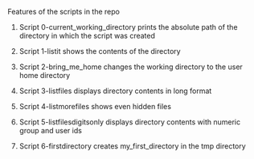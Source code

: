 Features of the scripts in the repo

1. Script 0-current_working_directory prints the absolute path of the directory in which the script was created
 
2. Script 1-listit shows the contents of the directory 
 
3. Script 2-bring_me_home changes the working directory to the user home directory 
 
4. Script 3-listfiles displays directory contents in long format
 
5. Script 4-listmorefiles shows even hidden files
 
6. Script 5-listfilesdigitsonly displays directory contents with numeric group and user ids
 
7. Script 6-firstdirectory creates my_first_directory in the tmp directory
 
